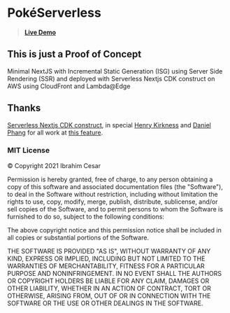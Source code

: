 # PokéServerless

> **[Live Demo](https://d2isii528175w2.cloudfront.net)**

## This is just a Proof of Concept

Minimal NextJS with Incremental Static Generation (ISG) using Server Side Rendering (SSR) and deployed with Serverless Nextjs CDK construct on AWS using CloudFront and Lambda@Edge


## Thanks

 [Serverless Nextjs CDK construct](https://serverless-nextjs.com/docs/cdkconstruct/), in special [Henry Kirkness](https://github.com/kirkness) and 
[Daniel Phang](https://github.com/dphang) for all work at [this feature](https://github.com/serverless-nextjs/serverless-next.js/pull/878).
 
 ### MIT License
 
© Copyright 2021 Ibrahim Cesar

Permission is hereby granted, free of charge, to any person obtaining a copy of this software and associated documentation files (the "Software"), to deal in the Software without restriction, including without limitation the rights to use, copy, modify, merge, publish, distribute, sublicense, and/or sell copies of the Software, and to permit persons to whom the Software is furnished to do so, subject to the following conditions:

The above copyright notice and this permission notice shall be included in all copies or substantial portions of the Software.

THE SOFTWARE IS PROVIDED "AS IS", WITHOUT WARRANTY OF ANY KIND, EXPRESS OR IMPLIED, INCLUDING BUT NOT LIMITED TO THE WARRANTIES OF MERCHANTABILITY, FITNESS FOR A PARTICULAR PURPOSE AND NONINFRINGEMENT. IN NO EVENT SHALL THE AUTHORS OR COPYRIGHT HOLDERS BE LIABLE FOR ANY CLAIM, DAMAGES OR OTHER LIABILITY, WHETHER IN AN ACTION OF CONTRACT, TORT OR OTHERWISE, ARISING FROM, OUT OF OR IN CONNECTION WITH THE SOFTWARE OR THE USE OR OTHER DEALINGS IN THE SOFTWARE.
